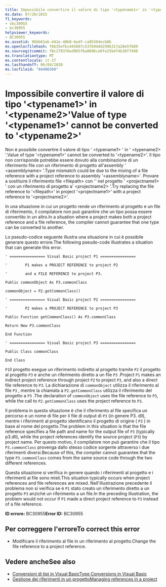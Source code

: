 ```yaml
---
title: Impossibile convertire il valore di tipo '<typename1>' in '<typename2>'
ms.date: 07/20/2015
f1_keywords:
- vbc30955
- bc30955
helpviewer_keywords:
- BC30955
ms.assetid: 966b61eb-441e-48b0-bedf-ca95384ecb8b
ms.openlocfilehash: f6b35efbc445887c537b94dd299b317a28e5f689
ms.sourcegitcommit: f8c270376ed905f6a8896ce0fe25b4f4b38ff498
ms.translationtype: MT
ms.contentlocale: it-IT
ms.lasthandoff: 06/04/2020
ms.locfileid: "84406560"
---
```

# <a name="value-of-type-typename1-cannot-be-converted-to-typename2"></a><span data-ttu-id="1aaaf-102">Impossibile convertire il valore di tipo '\<typename1>' in '\<typename2>'</span><span class="sxs-lookup"><span data-stu-id="1aaaf-102">Value of type '\<typename1>' cannot be converted to '\<typename2>'</span></span>
<span data-ttu-id="1aaaf-103">Non è possibile convertire il valore di tipo ' \<typename1> ' in ' \<typename2> '.</span><span class="sxs-lookup"><span data-stu-id="1aaaf-103">Value of type '\<typename1>' cannot be converted to '\<typename2>'.</span></span> <span data-ttu-id="1aaaf-104">Il tipo non corrisponde potrebbe essere dovuto alla combinazione di un riferimento file con un riferimento di progetto all'assembly ' \<assemblyname> '.</span><span class="sxs-lookup"><span data-stu-id="1aaaf-104">Type mismatch could be due to the mixing of a file reference with a project reference to assembly '\<assemblyname>'.</span></span> <span data-ttu-id="1aaaf-105">Provare a sostituire il riferimento file \<filepath> con '' nel progetto ' \<projectname1> ' con un riferimento di progetto a' \<projectname2> '.</span><span class="sxs-lookup"><span data-stu-id="1aaaf-105">Try replacing the file reference to '\<filepath>' in project '\<projectname1>' with a project reference to '\<projectname2>'.</span></span>  
  
 <span data-ttu-id="1aaaf-106">In una situazione in cui un progetto rende un riferimento al progetto e un file di riferimento, il compilatore non può garantire che un tipo possa essere convertito in un altro.</span><span class="sxs-lookup"><span data-stu-id="1aaaf-106">In a situation where a project makes both a project reference and a file reference, the compiler cannot guarantee that one type can be converted to another.</span></span>  
  
 <span data-ttu-id="1aaaf-107">Lo pseudo-codice seguente illustra una situazione in cui è possibile generare questo errore.</span><span class="sxs-lookup"><span data-stu-id="1aaaf-107">The following pseudo-code illustrates a situation that can generate this error.</span></span>  
  
 `' ================ Visual Basic project P1 ================`  
  
 `'        P1 makes a PROJECT REFERENCE to project P2`  
  
 `'        and a FILE REFERENCE to project P3.`  
  
 `Public commonObject As P3.commonClass`  
  
 `commonObject = P2.getCommonClass()`  
  
 `' ================ Visual Basic project P2 ================`  
  
 `'        P2 makes a PROJECT REFERENCE to project P3`  
  
 `Public Function getCommonClass() As P3.commonClass`  
  
 `Return New P3.commonClass`  
  
 `End Function`  
  
 `' ================ Visual Basic project P3 ================`  
  
 `Public Class commonClass`  
  
 `End Class`  
  
 <span data-ttu-id="1aaaf-108">`P1`Il progetto esegue un riferimento indiretto al progetto tramite `P2` il progetto al progetto `P3` e anche un riferimento diretto a un file `P3` .</span><span class="sxs-lookup"><span data-stu-id="1aaaf-108">Project `P1` makes an indirect project reference through project `P2` to project `P3`, and also a direct file reference to `P3`.</span></span> <span data-ttu-id="1aaaf-109">La dichiarazione di `commonObject` utilizza il riferimento al file `P3` , mentre la chiamata a `P2.getCommonClass` utilizza il riferimento del progetto a `P3` .</span><span class="sxs-lookup"><span data-stu-id="1aaaf-109">The declaration of `commonObject` uses the file reference to `P3`, while the call to `P2.getCommonClass` uses the project reference to `P3`.</span></span>  
  
 <span data-ttu-id="1aaaf-110">Il problema in questa situazione è che il riferimento al file specifica un percorso e un nome di file per il file di output di `P3` (in genere P3. dll), mentre i riferimenti al progetto identificano il progetto di origine ( `P3` ) in base al nome del progetto.</span><span class="sxs-lookup"><span data-stu-id="1aaaf-110">The problem in this situation is that the file reference specifies a file path and name for the output file of `P3` (typically p3.dll), while the project references identify the source project (`P3`) by project name.</span></span> <span data-ttu-id="1aaaf-111">Per questo motivo, il compilatore non può garantire che il tipo `P3.commonClass` provenga dallo stesso codice sorgente attraverso i due riferimenti diversi.</span><span class="sxs-lookup"><span data-stu-id="1aaaf-111">Because of this, the compiler cannot guarantee that the type `P3.commonClass` comes from the same source code through the two different references.</span></span>  
  
 <span data-ttu-id="1aaaf-112">Questa situazione si verifica in genere quando i riferimenti al progetto e i riferimenti ai file sono misti.</span><span class="sxs-lookup"><span data-stu-id="1aaaf-112">This situation typically occurs when project references and file references are mixed.</span></span> <span data-ttu-id="1aaaf-113">Nell'illustrazione precedente il problema non si verifica se è `P1` stato creato un riferimento diretto a un progetto `P3` anziché un riferimento a un file.</span><span class="sxs-lookup"><span data-stu-id="1aaaf-113">In the preceding illustration, the problem would not occur if `P1` made a direct project reference to `P3` instead of a file reference.</span></span>  
  
 <span data-ttu-id="1aaaf-114">**ID errore:** BC30955</span><span class="sxs-lookup"><span data-stu-id="1aaaf-114">**Error ID:** BC30955</span></span>  
  
## <a name="to-correct-this-error"></a><span data-ttu-id="1aaaf-115">Per correggere l'errore</span><span class="sxs-lookup"><span data-stu-id="1aaaf-115">To correct this error</span></span>  
  
- <span data-ttu-id="1aaaf-116">Modificare il riferimento al file in un riferimento al progetto.</span><span class="sxs-lookup"><span data-stu-id="1aaaf-116">Change the file reference to a project reference.</span></span>  
  
## <a name="see-also"></a><span data-ttu-id="1aaaf-117">Vedere anche</span><span class="sxs-lookup"><span data-stu-id="1aaaf-117">See also</span></span>

- [<span data-ttu-id="1aaaf-118">Conversioni di tipi in Visual Basic</span><span class="sxs-lookup"><span data-stu-id="1aaaf-118">Type Conversions in Visual Basic</span></span>](../../programming-guide/language-features/data-types/type-conversions.md)
- [<span data-ttu-id="1aaaf-119">Gestione dei riferimenti in un progetto</span><span class="sxs-lookup"><span data-stu-id="1aaaf-119">Managing references in a project</span></span>](/visualstudio/ide/managing-references-in-a-project)
